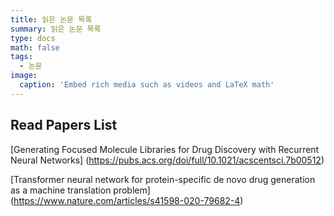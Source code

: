 ```yaml
---
title: 읽은 논문 목록
summary: 읽은 논문 목록
type: docs
math: false
tags:
  - 논문
image:
  caption: 'Embed rich media such as videos and LaTeX math'
---
```

## Read Papers List

[Generating Focused Molecule Libraries for Drug Discovery with Recurrent Neural Networks]
(https://pubs.acs.org/doi/full/10.1021/acscentsci.7b00512)

[Transformer neural network for protein-specific de novo drug generation as a machine translation problem]
(https://www.nature.com/articles/s41598-020-79682-4)
